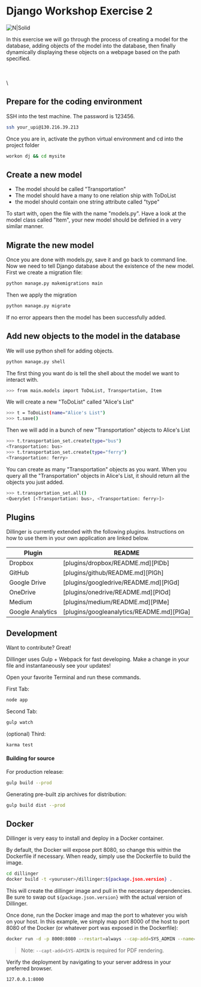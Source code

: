 # Django Workshop Exercise 2
![N|Solid](https://cldup.com/dTxpPi9lDf.thumb.png)


In this exercise we will go through the process of creating a model for the database, adding objects of the model into the database, then finally dynamically displaying these objects on a webpage based on the path specified.  


\
\
\
## Prepare for the coding environment  

SSH into the test machine. The password is 123456.
```sh
ssh your_upi@130.216.39.213
```
Once you are in, activate the python virtual environment and cd into the project folder
```sh
workon dj && cd mysite
```

## Create a new model
- The model should be called "Transportation"
- The model should have a many to one relation ship with ToDoList
- the model should contain one string attribute called "type"

To start with, open the file with the name "models.py". Have a look at the model class called "Item",  your new model should be definied in a very similar manner.

## Migrate the new model
Once you are done with models.py, save it and go back to command line. Now we need to tell Django database about the existence of the new model. First we create a migration file:

```sh
python manage.py makemigrations main
```

Then we apply the migration

```sh
python manage.py migrate
```
If no error appears then the model has been successfully added.



## Add new objects to the model in the database
We will use python shell for adding objects. 
```sh
python manage.py shell
```
The first thing you want do is tell the shell about the model we want to interact with.
```sh
>>> from main.models import ToDoList, Transportation, Item
```

We will create a new "ToDoList" called "Alice's List"
```sh
>>> t = ToDoList(name="Alice's List")
>>> t.save()
```

Then we will add in a bunch of new "Transportation" objects to Alice's List
```sh
>>> t.transportation_set.create(type="bus")
<Transportation: bus>
>>> t.transportation_set.create(type="ferry")
<Transportation: ferry>
```

You can create as many "Transportation" objects as you want. When you query all the "Transportation" objects in Alice's List, it should return all the objects you just added.

```sh
>>> t.transportation_set.all()
<QuerySet [<Transportation: bus>, <Transportation: ferry>]>
```


## Plugins

Dillinger is currently extended with the following plugins.
Instructions on how to use them in your own application are linked below.

| Plugin | README |
| ------ | ------ |
| Dropbox | [plugins/dropbox/README.md][PlDb] |
| GitHub | [plugins/github/README.md][PlGh] |
| Google Drive | [plugins/googledrive/README.md][PlGd] |
| OneDrive | [plugins/onedrive/README.md][PlOd] |
| Medium | [plugins/medium/README.md][PlMe] |
| Google Analytics | [plugins/googleanalytics/README.md][PlGa] |

## Development

Want to contribute? Great!

Dillinger uses Gulp + Webpack for fast developing.
Make a change in your file and instantaneously see your updates!

Open your favorite Terminal and run these commands.

First Tab:

```sh
node app
```

Second Tab:

```sh
gulp watch
```

(optional) Third:

```sh
karma test
```

#### Building for source

For production release:

```sh
gulp build --prod
```

Generating pre-built zip archives for distribution:

```sh
gulp build dist --prod
```

## Docker

Dillinger is very easy to install and deploy in a Docker container.

By default, the Docker will expose port 8080, so change this within the
Dockerfile if necessary. When ready, simply use the Dockerfile to
build the image.

```sh
cd dillinger
docker build -t <youruser>/dillinger:${package.json.version} .
```

This will create the dillinger image and pull in the necessary dependencies.
Be sure to swap out `${package.json.version}` with the actual
version of Dillinger.

Once done, run the Docker image and map the port to whatever you wish on
your host. In this example, we simply map port 8000 of the host to
port 8080 of the Docker (or whatever port was exposed in the Dockerfile):

```sh
docker run -d -p 8000:8080 --restart=always --cap-add=SYS_ADMIN --name=dillinger <youruser>/dillinger:${package.json.version}
```

> Note: `--capt-add=SYS-ADMIN` is required for PDF rendering.

Verify the deployment by navigating to your server address in
your preferred browser.

```sh
127.0.0.1:8000
```




